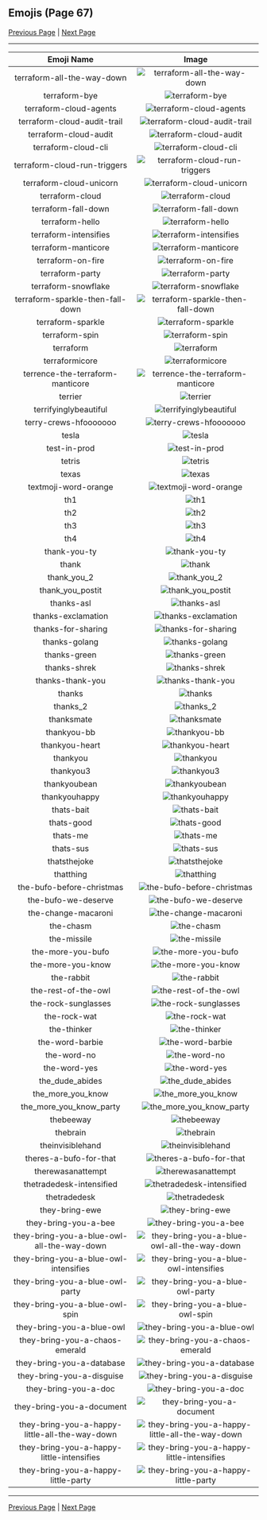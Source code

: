 
## Emojis (Page 67)

[Previous Page](/docs/hny/page-s-0066.md)
  | [Next Page](/docs/hny/page-t-0068.md)

<hr />

|Emoji Name|Image|
| :-: | :-: |
|terraform-all-the-way-down| ![terraform-all-the-way-down](/emojis/hny/terraform-all-the-way-down.gif)|
|terraform-bye| ![terraform-bye](/emojis/hny/terraform-bye.gif)|
|terraform-cloud-agents| ![terraform-cloud-agents](/emojis/hny/terraform-cloud-agents.png)|
|terraform-cloud-audit-trail| ![terraform-cloud-audit-trail](/emojis/hny/terraform-cloud-audit-trail.gif)|
|terraform-cloud-audit| ![terraform-cloud-audit](/emojis/hny/terraform-cloud-audit.png)|
|terraform-cloud-cli| ![terraform-cloud-cli](/emojis/hny/terraform-cloud-cli.gif)|
|terraform-cloud-run-triggers| ![terraform-cloud-run-triggers](/emojis/hny/terraform-cloud-run-triggers.png)|
|terraform-cloud-unicorn| ![terraform-cloud-unicorn](/emojis/hny/terraform-cloud-unicorn.png)|
|terraform-cloud| ![terraform-cloud](/emojis/hny/terraform-cloud.png)|
|terraform-fall-down| ![terraform-fall-down](/emojis/hny/terraform-fall-down.gif)|
|terraform-hello| ![terraform-hello](/emojis/hny/terraform-hello.gif)|
|terraform-intensifies| ![terraform-intensifies](/emojis/hny/terraform-intensifies.gif)|
|terraform-manticore| ![terraform-manticore](/emojis/hny/terraform-manticore.png)|
|terraform-on-fire| ![terraform-on-fire](/emojis/hny/terraform-on-fire.gif)|
|terraform-party| ![terraform-party](/emojis/hny/terraform-party.gif)|
|terraform-snowflake| ![terraform-snowflake](/emojis/hny/terraform-snowflake.png)|
|terraform-sparkle-then-fall-down| ![terraform-sparkle-then-fall-down](/emojis/hny/terraform-sparkle-then-fall-down.gif)|
|terraform-sparkle| ![terraform-sparkle](/emojis/hny/terraform-sparkle.gif)|
|terraform-spin| ![terraform-spin](/emojis/hny/terraform-spin.gif)|
|terraform| ![terraform](/emojis/hny/terraform.png)|
|terraformicore| ![terraformicore](/emojis/hny/terraformicore.png)|
|terrence-the-terraform-manticore| ![terrence-the-terraform-manticore](/emojis/hny/terrence-the-terraform-manticore.png)|
|terrier| ![terrier](/emojis/hny/terrier.jpg)|
|terrifyinglybeautiful| ![terrifyinglybeautiful](/emojis/hny/terrifyinglybeautiful.png)|
|terry-crews-hfooooooo| ![terry-crews-hfooooooo](/emojis/hny/terry-crews-hfooooooo.png)|
|tesla| ![tesla](/emojis/hny/tesla.jpg)|
|test-in-prod| ![test-in-prod](/emojis/hny/test-in-prod.png)|
|tetris| ![tetris](/emojis/hny/tetris.png)|
|texas| ![texas](/emojis/hny/texas.png)|
|textmoji-word-orange| ![textmoji-word-orange](/emojis/hny/textmoji-word-orange.png)|
|th1| ![th1](/emojis/hny/th1.png)|
|th2| ![th2](/emojis/hny/th2.png)|
|th3| ![th3](/emojis/hny/th3.png)|
|th4| ![th4](/emojis/hny/th4.png)|
|thank-you-ty| ![thank-you-ty](/emojis/hny/thank-you-ty.png)|
|thank| ![thank](/emojis/hny/thank.png)|
|thank_you_2| ![thank_you_2](/emojis/hny/thank_you_2.gif)|
|thank_you_postit| ![thank_you_postit](/emojis/hny/thank_you_postit.png)|
|thanks-asl| ![thanks-asl](/emojis/hny/thanks-asl.png)|
|thanks-exclamation| ![thanks-exclamation](/emojis/hny/thanks-exclamation.png)|
|thanks-for-sharing| ![thanks-for-sharing](/emojis/hny/thanks-for-sharing.png)|
|thanks-golang| ![thanks-golang](/emojis/hny/thanks-golang.png)|
|thanks-green| ![thanks-green](/emojis/hny/thanks-green.png)|
|thanks-shrek| ![thanks-shrek](/emojis/hny/thanks-shrek.png)|
|thanks-thank-you| ![thanks-thank-you](/emojis/hny/thanks-thank-you.gif)|
|thanks| ![thanks](/emojis/hny/thanks.gif)|
|thanks_2| ![thanks_2](/emojis/hny/thanks_2.jpg)|
|thanksmate| ![thanksmate](/emojis/hny/thanksmate.png)|
|thankyou-bb| ![thankyou-bb](/emojis/hny/thankyou-bb.png)|
|thankyou-heart| ![thankyou-heart](/emojis/hny/thankyou-heart.png)|
|thankyou| ![thankyou](/emojis/hny/thankyou.gif)|
|thankyou3| ![thankyou3](/emojis/hny/thankyou3.gif)|
|thankyoubean| ![thankyoubean](/emojis/hny/thankyoubean.gif)|
|thankyouhappy| ![thankyouhappy](/emojis/hny/thankyouhappy.gif)|
|thats-bait| ![thats-bait](/emojis/hny/thats-bait.png)|
|thats-good| ![thats-good](/emojis/hny/thats-good.gif)|
|thats-me| ![thats-me](/emojis/hny/thats-me.png)|
|thats-sus| ![thats-sus](/emojis/hny/thats-sus.png)|
|thatsthejoke| ![thatsthejoke](/emojis/hny/thatsthejoke.png)|
|thatthing| ![thatthing](/emojis/hny/thatthing.png)|
|the-bufo-before-christmas| ![the-bufo-before-christmas](/emojis/hny/the-bufo-before-christmas.png)|
|the-bufo-we-deserve| ![the-bufo-we-deserve](/emojis/hny/the-bufo-we-deserve.png)|
|the-change-macaroni| ![the-change-macaroni](/emojis/hny/the-change-macaroni.png)|
|the-chasm| ![the-chasm](/emojis/hny/the-chasm.png)|
|the-missile| ![the-missile](/emojis/hny/the-missile.png)|
|the-more-you-bufo| ![the-more-you-bufo](/emojis/hny/the-more-you-bufo.png)|
|the-more-you-know| ![the-more-you-know](/emojis/hny/the-more-you-know.gif)|
|the-rabbit| ![the-rabbit](/emojis/hny/the-rabbit.gif)|
|the-rest-of-the-owl| ![the-rest-of-the-owl](/emojis/hny/the-rest-of-the-owl.jpg)|
|the-rock-sunglasses| ![the-rock-sunglasses](/emojis/hny/the-rock-sunglasses.png)|
|the-rock-wat| ![the-rock-wat](/emojis/hny/the-rock-wat.png)|
|the-thinker| ![the-thinker](/emojis/hny/the-thinker.png)|
|the-word-barbie| ![the-word-barbie](/emojis/hny/the-word-barbie.png)|
|the-word-no| ![the-word-no](/emojis/hny/the-word-no.png)|
|the-word-yes| ![the-word-yes](/emojis/hny/the-word-yes.png)|
|the_dude_abides| ![the_dude_abides](/emojis/hny/the_dude_abides.jpg)|
|the_more_you_know| ![the_more_you_know](/emojis/hny/the_more_you_know.png)|
|the_more_you_know_party| ![the_more_you_know_party](/emojis/hny/the_more_you_know_party.gif)|
|thebeeway| ![thebeeway](/emojis/hny/thebeeway.png)|
|thebrain| ![thebrain](/emojis/hny/thebrain.png)|
|theinvisiblehand| ![theinvisiblehand](/emojis/hny/theinvisiblehand.png)|
|theres-a-bufo-for-that| ![theres-a-bufo-for-that](/emojis/hny/theres-a-bufo-for-that.png)|
|therewasanattempt| ![therewasanattempt](/emojis/hny/therewasanattempt.png)|
|thetradedesk-intensified| ![thetradedesk-intensified](/emojis/hny/thetradedesk-intensified.gif)|
|thetradedesk| ![thetradedesk](/emojis/hny/thetradedesk.png)|
|they-bring-ewe| ![they-bring-ewe](/emojis/hny/they-bring-ewe.png)|
|they-bring-you-a-bee| ![they-bring-you-a-bee](/emojis/hny/they-bring-you-a-bee.png)|
|they-bring-you-a-blue-owl-all-the-way-down| ![they-bring-you-a-blue-owl-all-the-way-down](/emojis/hny/they-bring-you-a-blue-owl-all-the-way-down.gif)|
|they-bring-you-a-blue-owl-intensifies| ![they-bring-you-a-blue-owl-intensifies](/emojis/hny/they-bring-you-a-blue-owl-intensifies.gif)|
|they-bring-you-a-blue-owl-party| ![they-bring-you-a-blue-owl-party](/emojis/hny/they-bring-you-a-blue-owl-party.gif)|
|they-bring-you-a-blue-owl-spin| ![they-bring-you-a-blue-owl-spin](/emojis/hny/they-bring-you-a-blue-owl-spin.gif)|
|they-bring-you-a-blue-owl| ![they-bring-you-a-blue-owl](/emojis/hny/they-bring-you-a-blue-owl.png)|
|they-bring-you-a-chaos-emerald| ![they-bring-you-a-chaos-emerald](/emojis/hny/they-bring-you-a-chaos-emerald.png)|
|they-bring-you-a-database| ![they-bring-you-a-database](/emojis/hny/they-bring-you-a-database.png)|
|they-bring-you-a-disguise| ![they-bring-you-a-disguise](/emojis/hny/they-bring-you-a-disguise.png)|
|they-bring-you-a-doc| ![they-bring-you-a-doc](/emojis/hny/they-bring-you-a-doc.png)|
|they-bring-you-a-document| ![they-bring-you-a-document](/emojis/hny/they-bring-you-a-document.png)|
|they-bring-you-a-happy-little-all-the-way-down| ![they-bring-you-a-happy-little-all-the-way-down](/emojis/hny/they-bring-you-a-happy-little-all-the-way-down.gif)|
|they-bring-you-a-happy-little-intensifies| ![they-bring-you-a-happy-little-intensifies](/emojis/hny/they-bring-you-a-happy-little-intensifies.gif)|
|they-bring-you-a-happy-little-party| ![they-bring-you-a-happy-little-party](/emojis/hny/they-bring-you-a-happy-little-party.gif)|

<hr/>

[Previous Page](/docs/hny/page-s-0066.md)
  | [Next Page](/docs/hny/page-t-0068.md)